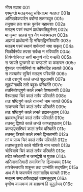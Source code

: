 भीष्म उवाच	001  
एवमुक्तो मतङ्गस्तु संशितात्मा यतव्रतः	001a  
अतिष्ठदेकपादेन वर्षाणां शतमच्युत	001c  
तमुवाच ततः शक्रः पुनरेव महायशाः	002a  
मतङ्ग परमं स्थानं प्रार्थयन्नतिदुर्लभम्	002c  
मा कृथाः साहसं पुत्र नैष धर्मपथस्तव	003a  
अप्राप्यं प्रार्थयानो हि नचिराद्विनशिष्यसि	003c  
मतङ्ग परमं स्थानं वार्यमाणो मया सकृत्	004a  
चिकीर्षस्येव तपसा सर्वथा न भविष्यसि	004c  
तिर्यग्योनिगतः सर्वो मानुष्यं यदि गच्छति	005a  
स जायते पुल्कसो वा चण्डालो वा कदाचन	005c  
पुंश्चलः पापयोनिर्वा यः कश्चिदिह लक्ष्यते	006a  
स तस्यामेव सुचिरं मतङ्ग परिवर्तते	006c  
ततो दशगुणे काले लभते शूद्रतामपि	007a  
शूद्रयोनावपि ततो बहुशः परिवर्तते	007c  
ततस्त्रिंशद्गुणे काले लभते वैश्यतामपि	008a  
वैश्यतायां चिरं कालं तत्रैव परिवर्तते	008c  
ततः षष्टिगुणे काले राजन्यो नाम जायते	009a  
राजन्यत्वे चिरं कालं तत्रैव परिवर्तते	009c  
ततः षष्टिगुणे काले लभते ब्रह्मबन्धुताम्	010a  
ब्रह्मबन्धुश्चिरं कालं तत्रैव परिवर्तते	010c  
ततस्तु द्विशते काले लभते काण्डपृष्ठताम्	011a  
काण्डपृष्ठश्चिरं कालं तत्रैव परिवर्तते	011c  
ततस्तु त्रिशते काले लभते द्विजतामपि	012a  
तां च प्राप्य चिरं कालं तत्रैव परिवर्तते	012c  
ततश्चतुःशते काले श्रोत्रियो नाम जायते	013a  
श्रोत्रियत्वे चिरं कालं तत्रैव परिवर्तते	013c  
तदैव क्रोधहर्षौ च कामद्वेषौ च पुत्रक	014a  
अतिमानातिवादौ तमाविशन्ति द्विजाधमम्	014c  
तांश्चेज्जयति शत्रून्स तदा प्राप्नोति सद्गतिम्	015a  
अथ ते वै जयन्त्येनं तालाग्रादिव पात्यते	015c  
मतङ्ग सम्प्रधार्यैतद्यदहं त्वामचूचुदम्	016a  
वृणीष्व काममन्यं त्वं ब्राह्मण्यं हि सुदुर्लभम्	016c  
